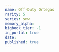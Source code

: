 ```yaml
---
name: Off-Duty Ortegas
rarity: 5
series: snw
memory_alpha:
bigbook_tier: -1
in_portal: true
date:
published: true
---
```



